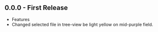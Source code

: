 ## 0.0.0 - First Release
* Features
* Changed selected file in tree-view be light yellow on mid-purple field.
